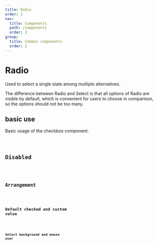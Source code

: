 ```yaml
---
title: Radio
order: 2
nav:
  title: Components
  path: /components
  order: 2
group:
  title: Common components
  order: 2
---
```


# Radio

Used to select a single state among multiple alternatives.

<Alert type="info">

The difference between Radio and Select is that all options of Radio are visible by default, which is convenient for users to choose in comparison, so the options should not be too many.

</Alert>

## basic use

Basic usage of the checkbox component.

<code src="./demos/index1.tsx" />

## Disabled

<code src="./demos/index2.tsx" />

## Arrangement

<code src="./demos/index3.tsx" />

## Default checked and custom value

<code src="./demos/index4.tsx" />

## Select background and mouse over

<code src="./demos/index5.tsx" />

<API />
